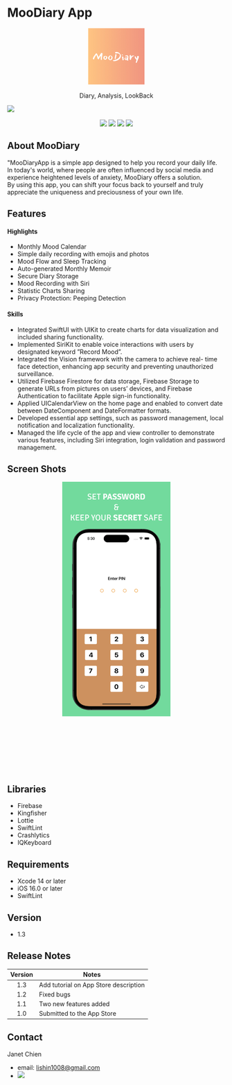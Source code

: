 # MooDiary App

<p align="center">
  <img src="https://github.com/Lishin1215/asset/blob/main/appIcon/Group%20626526.jpg?raw=true" width="130" height="130"/>
</p>

<p align="center">
Diary, Analysis, LookBack
</p>

<p align="left">
	<a href="https://apps.apple.com/tw/app/moodiaryapp/id6450440783"><img src="https://developer.apple.com/assets/elements/badges/download-on-the-app-store.svg"></a>
</p>

<p align="center">
    <img src="https://img.shields.io/badge/platform-iOS-lightgray">
    <img src="https://img.shields.io/badge/license-MIT-informational">
    <img src="https://img.shields.io/badge/release-v1.3-green">
    <img src="https://img.shields.io/badge/Swift-5.0-orange.svg?style=flat">
</p>

## About MooDiary
"MooDiaryApp is a simple app designed to help you record your daily life. </br>
In today's world, where people are often influenced by social media and experience heightened levels of anxiety, MooDiary offers a solution. </br>
By using this app, you can shift your focus back to yourself and truly appreciate the uniqueness and preciousness of your own life.

## Features
#### Highlights
- Monthly Mood Calendar </br>
- Simple daily recording with emojis and photos </br>
- Mood Flow and Sleep Tracking </br>
- Auto-generated Monthly Memoir </br>
- Secure Diary Storage </br>
- Mood Recording with Siri </br>
- Statistic Charts Sharing </br>
- Privacy Protection: Peeping Detection </br>



#### Skills
- Integrated SwiftUI with UIKit to create charts for data visualization and included sharing functionality.
- Implemented SiriKit to enable voice interactions with users by designated keyword ”Record Mood”.
- Integrated the Vision framework with the camera to achieve real-
 time face detection, enhancing app security and preventing unauthorized surveillance.
- Utilized Firebase Firestore for data storage, Firebase Storage to generate URLs from pictures on users’ devices, and Firebase
Authentication to facilitate Apple sign-in functionality.
- Applied UICalendarView on the home page and enabled to convert date between DateComponent and DateFormatter formats.
- Developed essential app settings, such as password management, local notification and localization functionality.
- Managed the life cycle of the app and view controller to demonstrate various features, including Siri integration, login validation and password management.


## Screen Shots
<p align="center">
   <img src="https://github.com/Lishin1215/asset/blob/main/MoodApp截圖/background%20(6.5)/Frame%2010.jpg?raw=true" width="250" />
</p>
<p align="center">
   <img src=" " width="550" />
</p>
<p align="center">
   <img src=" " width="550" />
</p>
<p align="center">
   <img src=" " width="550" />
</p>
<p align="center">
   <img src=" " width="550" />
</p>

## Libraries
- Firebase
- Kingfisher
- Lottie
- SwiftLint
- Crashlytics
- IQKeyboard

## Requirements
- Xcode 14 or later</br>
- iOS 16.0 or later</br>
- SwiftLint

## Version
- 1.3

## Release Notes
| Version | Notes |
| :-----: | ----- |
| 1.3  | Add tutorial on App Store description |
| 1.2  | Fixed bugs |
| 1.1  | Two new features added |
| 1.0  | Submitted to the App Store |

## Contact
Janet Chien</br>

- email: <lishin1008@gmail.com>
- <a href="https://www.linkedin.com/in/chien-li-hsin/"><img src="https://img.shields.io/badge/LinkedIn-0077B5?style=for-the-badge&logo=linkedin&logoColor=white"></a>

